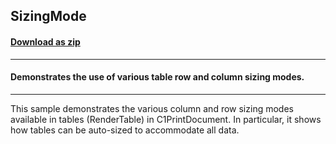 ## SizingMode
#### [Download as zip](https://grapecity.github.io/DownGit/#/home?url=https://github.com/GrapeCity/ComponentOne-WinForms-Samples/tree/master/NetFramework\PrintDocument\CS\SizingMode)
____
#### Demonstrates the use of various table row and column sizing modes.
____
This sample demonstrates the various column and row sizing modes available in tables (RenderTable) in C1PrintDocument.
In particular, it shows how tables can be auto-sized to accommodate all data.
